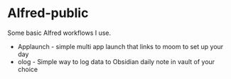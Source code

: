# Alfred-public

Some basic Alfred workflows I use.
- Applaunch - simple multi app launch that links to moom to set up your day
- olog - Simple way to log data to Obsidian daily note in vault of your choice
